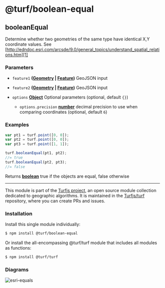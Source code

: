 # @turf/boolean-equal

<!-- Generated by documentation.js. Update this documentation by updating the source code. -->

## booleanEqual

Determine whether two geometries of the same type have identical X,Y coordinate values.
See [http://edndoc.esri.com/arcsde/9.0/general_topics/understand_spatial_relations.htm][1]

### Parameters

*   `feature1` **([Geometry][2] | [Feature][3])** GeoJSON input
*   `feature2` **([Geometry][2] | [Feature][3])** GeoJSON input
*   `options` **[Object][4]** Optional parameters (optional, default `{}`)

    *   `options.precision` **[number][5]** decimal precision to use when comparing coordinates (optional, default `6`)

### Examples

```javascript
var pt1 = turf.point([0, 0]);
var pt2 = turf.point([0, 0]);
var pt3 = turf.point([1, 1]);

turf.booleanEqual(pt1, pt2);
//= true
turf.booleanEqual(pt2, pt3);
//= false
```

Returns **[boolean][6]** true if the objects are equal, false otherwise

[1]: http://edndoc.esri.com/arcsde/9.0/general_topics/understand_spatial_relations.htm

[2]: https://tools.ietf.org/html/rfc7946#section-3.1

[3]: https://tools.ietf.org/html/rfc7946#section-3.2

[4]: https://developer.mozilla.org/docs/Web/JavaScript/Reference/Global_Objects/Object

[5]: https://developer.mozilla.org/docs/Web/JavaScript/Reference/Global_Objects/Number

[6]: https://developer.mozilla.org/docs/Web/JavaScript/Reference/Global_Objects/Boolean

<!-- This file is automatically generated. Please don't edit it directly. If you find an error, edit the source file of the module in question (likely index.js or index.ts), and re-run "yarn docs" from the root of the turf project. -->

---

This module is part of the [Turfjs project](https://turfjs.org/), an open source module collection dedicated to geographic algorithms. It is maintained in the [Turfjs/turf](https://github.com/Turfjs/turf) repository, where you can create PRs and issues.

### Installation

Install this single module individually:

```sh
$ npm install @turf/boolean-equal
```

Or install the all-encompassing @turf/turf module that includes all modules as functions:

```sh
$ npm install @turf/turf
```


### Diagrams

![esri-equals](diagrams/esri-equals.gif)